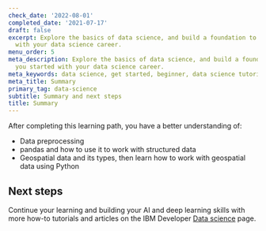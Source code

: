 ```yaml
---
check_date: '2022-08-01'
completed_date: '2021-07-17'
draft: false
excerpt: Explore the basics of data science, and build a foundation to get you started
  with your data science career.
menu_order: 5
meta_description: Explore the basics of data science, and build a foundation to get
  you started with your data science career.
meta_keywords: data science, get started, beginner, data science tutorials
meta_title: Summary
primary_tag: data-science
subtitle: Summary and next steps
title: Summary
---
```


After completing this learning path, you have a better understanding of:

* Data preprocessing
* pandas and how to use it to work with structured data
* Geospatial data and its types, then learn how to work with geospatial data using Python

## Next steps

Continue your learning and building your AI and deep learning skills with more how-to tutorials and articles on the IBM Developer [Data science](/technologies/data-science) page.